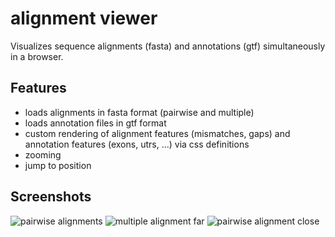 # alignment viewer
Visualizes sequence alignments (fasta) and annotations (gtf) simultaneously in a browser.

## Features
* loads alignments in fasta format (pairwise and multiple)
* loads annotation files in gtf format
* custom rendering of alignment features (mismatches, gaps) and annotation features (exons, utrs, ...) via css definitions
* zooming
* jump to position

## Screenshots

![pairwise alignments](https://github.com/flappix/alignment-viewer/blob/master/screenshot/screenshot1.jpg)
![multiple alignment far](https://github.com/flappix/alignment-viewer/blob/master/screenshot/screenshot2.jpg)
![pairwise alignment close](https://github.com/flappix/alignment-viewer/blob/master/screenshot/screenshot3.jpg)

